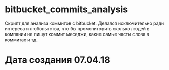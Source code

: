 # bitbucket_commits_analysis

Скрипт для анализа коммитов с bitbucket. Делался исключительно ради интереса и любопытства, что бы промониторить сколько людей в компании не пишут коммит меседжи, какие самые часты слова в коммитах и тд.

# Дата создания 07.04.18
